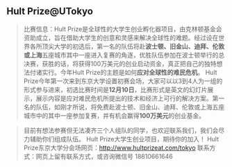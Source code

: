 ## Hult Prize@UTokyo

>比赛信息：Hult Prize是全球性的大学生创业孵化器项目，由克林顿基金会资助成立，旨在借助大学生的创意和灵感来解决全球性的难题。经过设在世界各所顶尖大学的初选后，第一名的队伍将赴**波士顿、旧金山、迪拜、伦敦或上海**五座城市其中一座进入复赛的角逐，优胜队伍参加在波士顿举行的总决赛，获胜的话，将获得100万美元的创业启动资金，真正把自己的独特想法付诸实行。今年Hult Prize的主题是如何**应对全球性的难民危机**。
>Hult Prize今年第一次来到东京大学设置初赛会场，大家可以以3到4人为一组的形式参与进来，初选比赛时间是**12月10日**，比赛形式是英文的幻灯片展示，展示内容是应对难民危机所提出的技术和经济上可行的解决方案。第一名的队伍，如刚才所说，将免费赴波士顿、旧金山、迪拜、伦敦或上海五座城市中的其中一座参加复赛，并有机会赢得**100万美元**的创业基金。

>目前有想法参赛但无法凑齐三个人组队的同学，也欢迎联系我们，我们会尽力辅助你们组成队伍。
>Hult Prize大学生创业项目，期待你的加入！
>Hult Prize东京大学分会场网页：http://www.hultprizeat.com/tokyo
>联系方式：网页上留有联系方式，或咨询微信号 18810661646
